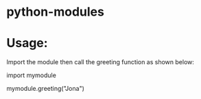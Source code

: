 # python-modules

# Usage:

Import the module then call the greeting function as shown below:

import mymodule

mymodule.greeting("Jona")

